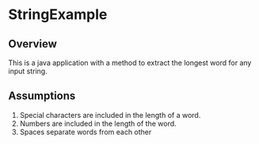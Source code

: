 # StringExample

## Overview
This is a java application with a method to extract the longest word for any input string.

## Assumptions
1. Special characters are included in the length of a word.
2. Numbers are included in the length of the word.
3. Spaces separate words from each other

